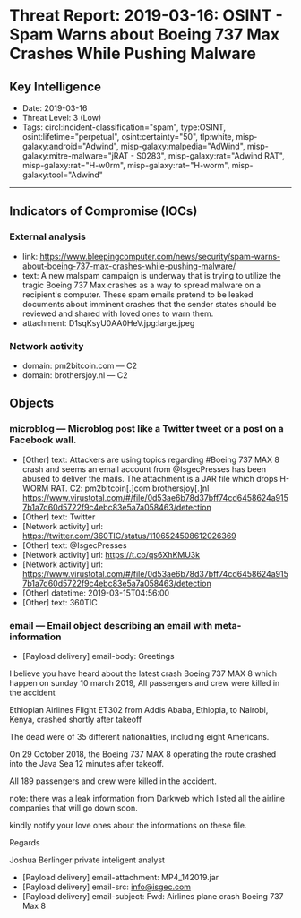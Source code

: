 # Threat Report: 2019-03-16: OSINT - Spam Warns about Boeing 737 Max Crashes While Pushing Malware


## Key Intelligence
* Date: 2019-03-16
* Threat Level: 3 (Low)
* Tags: circl:incident-classification="spam", type:OSINT, osint:lifetime="perpetual", osint:certainty="50", tlp:white, misp-galaxy:android="Adwind", misp-galaxy:malpedia="AdWind", misp-galaxy:mitre-malware="jRAT - S0283", misp-galaxy:rat="Adwind RAT", misp-galaxy:rat="H-w0rm", misp-galaxy:rat="H-worm", misp-galaxy:tool="Adwind"

---

## Indicators of Compromise (IOCs)
### External analysis
* link: https://www.bleepingcomputer.com/news/security/spam-warns-about-boeing-737-max-crashes-while-pushing-malware/
* text: A new malspam campaign is underway that is trying to utilize the tragic Boeing 737 Max crashes as a way to spread malware on a recipient's computer. These spam emails pretend to be leaked documents about imminent crashes that the sender states should be reviewed and shared with loved ones to warn them.
* attachment: D1sqKsyU0AA0HeV.jpg:large.jpeg

### Network activity
* domain: pm2bitcoin.com — C2
* domain: brothersjoy.nl — C2

## Objects
### microblog — Microblog post like a Twitter tweet or a post on a Facebook wall.
* [Other] text: Attackers are using topics regarding #Boeing 737 MAX 8 crash and seems an email account from @IsgecPresses has been abused to deliver the mails. The attachment is a JAR file which drops H-WORM RAT. C2: pm2bitcoin[.]com brothersjoy[.]nl https://www.virustotal.com/#/file/0d53ae6b78d37bff74cd6458624a9157b1a7d60d5722f9c4ebc83e5a7a058463/detection
* [Other] text: Twitter
* [Network activity] url: https://twitter.com/360TIC/status/1106524508612026369
* [Other] text: @IsgecPresses
* [Network activity] url: https://t.co/qs6XhKMU3k
* [Network activity] url: https://www.virustotal.com/#/file/0d53ae6b78d37bff74cd6458624a9157b1a7d60d5722f9c4ebc83e5a7a058463/detection
* [Other] datetime: 2019-03-15T04:56:00
* [Other] text: 360TIC

### email — Email object describing an email with meta-information
* [Payload delivery] email-body: Greetings 

I believe you have heard about the latest crash Boeing 737 MAX 8 which happen on sunday 10 march 2019, All  passengers and crew were killed in the accident

Ethiopian Airlines Flight ET302 from Addis Ababa, Ethiopia, to Nairobi, Kenya, crashed shortly after takeoff 

The dead were of 35 different nationalities, including eight Americans.

On 29 October 2018, the Boeing 737 MAX 8 operating the route crashed into the Java Sea 12 minutes after takeoff.

All 189 passengers and crew were killed in the accident.

note: there was a leak information from Darkweb which listed all the airline companies that will go down soon.

kindly notify your love ones about the informations on these file.
 
Regards

Joshua Berlinger 
private inteligent analyst
* [Payload delivery] email-attachment: MP4_142019.jar
* [Payload delivery] email-src: info@isgec.com
* [Payload delivery] email-subject: Fwd: Airlines plane crash Boeing 737 Max 8
